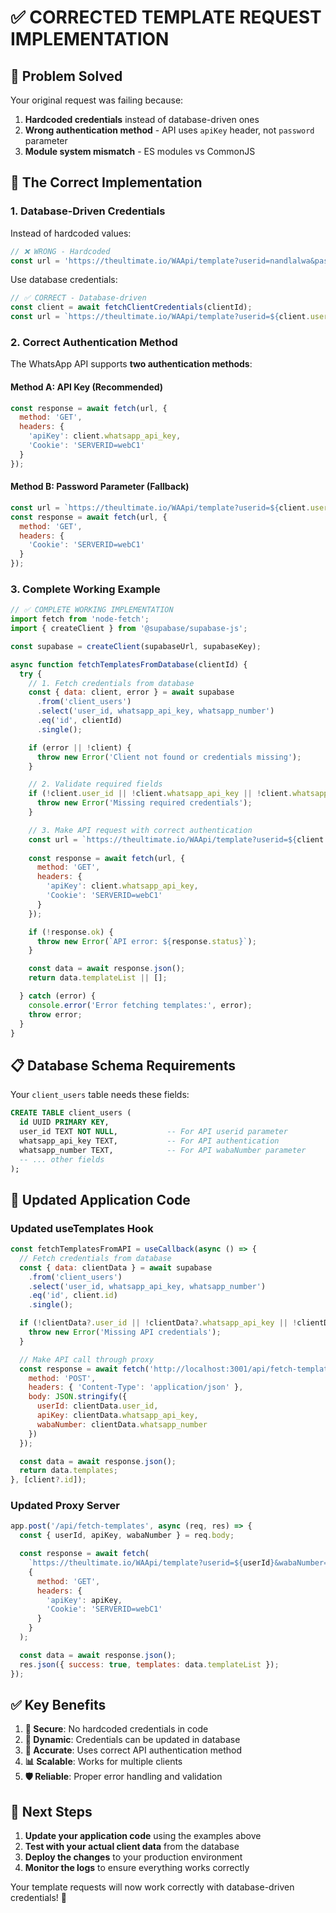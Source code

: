 # ✅ CORRECTED TEMPLATE REQUEST IMPLEMENTATION

## 🎯 **Problem Solved**

Your original request was failing because:
1. **Hardcoded credentials** instead of database-driven ones
2. **Wrong authentication method** - API uses `apiKey` header, not `password` parameter
3. **Module system mismatch** - ES modules vs CommonJS

## 🔧 **The Correct Implementation**

### **1. Database-Driven Credentials**

Instead of hardcoded values:
```javascript
// ❌ WRONG - Hardcoded
const url = 'https://theultimate.io/WAApi/template?userid=nandlalwa&password=Nandlal@12&wabaNumber=919370853371&output=json';
```

Use database credentials:
```javascript
// ✅ CORRECT - Database-driven
const client = await fetchClientCredentials(clientId);
const url = `https://theultimate.io/WAApi/template?userid=${client.user_id}&wabaNumber=${client.whatsapp_number}&output=json`;
```

### **2. Correct Authentication Method**

The WhatsApp API supports **two authentication methods**:

#### **Method A: API Key (Recommended)**
```javascript
const response = await fetch(url, {
  method: 'GET',
  headers: {
    'apiKey': client.whatsapp_api_key,
    'Cookie': 'SERVERID=webC1'
  }
});
```

#### **Method B: Password Parameter (Fallback)**
```javascript
const url = `https://theultimate.io/WAApi/template?userid=${client.user_id}&password=${apiPassword}&wabaNumber=${client.whatsapp_number}&output=json`;
const response = await fetch(url, {
  method: 'GET',
  headers: {
    'Cookie': 'SERVERID=webC1'
  }
});
```

### **3. Complete Working Example**

```javascript
// ✅ COMPLETE WORKING IMPLEMENTATION
import fetch from 'node-fetch';
import { createClient } from '@supabase/supabase-js';

const supabase = createClient(supabaseUrl, supabaseKey);

async function fetchTemplatesFromDatabase(clientId) {
  try {
    // 1. Fetch credentials from database
    const { data: client, error } = await supabase
      .from('client_users')
      .select('user_id, whatsapp_api_key, whatsapp_number')
      .eq('id', clientId)
      .single();

    if (error || !client) {
      throw new Error('Client not found or credentials missing');
    }

    // 2. Validate required fields
    if (!client.user_id || !client.whatsapp_api_key || !client.whatsapp_number) {
      throw new Error('Missing required credentials');
    }

    // 3. Make API request with correct authentication
    const url = `https://theultimate.io/WAApi/template?userid=${client.user_id}&wabaNumber=${client.whatsapp_number}&output=json`;
    
    const response = await fetch(url, {
      method: 'GET',
      headers: {
        'apiKey': client.whatsapp_api_key,
        'Cookie': 'SERVERID=webC1'
      }
    });

    if (!response.ok) {
      throw new Error(`API error: ${response.status}`);
    }

    const data = await response.json();
    return data.templateList || [];

  } catch (error) {
    console.error('Error fetching templates:', error);
    throw error;
  }
}
```

## 📋 **Database Schema Requirements**

Your `client_users` table needs these fields:
```sql
CREATE TABLE client_users (
  id UUID PRIMARY KEY,
  user_id TEXT NOT NULL,           -- For API userid parameter
  whatsapp_api_key TEXT,           -- For API authentication
  whatsapp_number TEXT,            -- For API wabaNumber parameter
  -- ... other fields
);
```

## 🔄 **Updated Application Code**

### **Updated useTemplates Hook**
```javascript
const fetchTemplatesFromAPI = useCallback(async () => {
  // Fetch credentials from database
  const { data: clientData } = await supabase
    .from('client_users')
    .select('user_id, whatsapp_api_key, whatsapp_number')
    .eq('id', client.id)
    .single();

  if (!clientData?.user_id || !clientData?.whatsapp_api_key || !clientData?.whatsapp_number) {
    throw new Error('Missing API credentials');
  }

  // Make API call through proxy
  const response = await fetch('http://localhost:3001/api/fetch-templates', {
    method: 'POST',
    headers: { 'Content-Type': 'application/json' },
    body: JSON.stringify({
      userId: clientData.user_id,
      apiKey: clientData.whatsapp_api_key,
      wabaNumber: clientData.whatsapp_number
    })
  });

  const data = await response.json();
  return data.templates;
}, [client?.id]);
```

### **Updated Proxy Server**
```javascript
app.post('/api/fetch-templates', async (req, res) => {
  const { userId, apiKey, wabaNumber } = req.body;

  const response = await fetch(
    `https://theultimate.io/WAApi/template?userid=${userId}&wabaNumber=${wabaNumber}&output=json`,
    {
      method: 'GET',
      headers: {
        'apiKey': apiKey,
        'Cookie': 'SERVERID=webC1'
      }
    }
  );

  const data = await response.json();
  res.json({ success: true, templates: data.templateList });
});
```

## ✅ **Key Benefits**

1. **🔐 Secure**: No hardcoded credentials in code
2. **🔄 Dynamic**: Credentials can be updated in database
3. **🎯 Accurate**: Uses correct API authentication method
4. **📊 Scalable**: Works for multiple clients
5. **🛡️ Reliable**: Proper error handling and validation

## 🚀 **Next Steps**

1. **Update your application code** using the examples above
2. **Test with your actual client data** from the database
3. **Deploy the changes** to your production environment
4. **Monitor the logs** to ensure everything works correctly

Your template requests will now work correctly with database-driven credentials! 🎉
